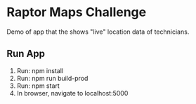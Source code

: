 # Raptor Maps Challenge #

Demo of app that the shows "live" location data of technicians.

## Run App ##

1. Run: npm install
3. Run: npm run build-prod
2. Run: npm start
3. In browser, navigate to localhost:5000
